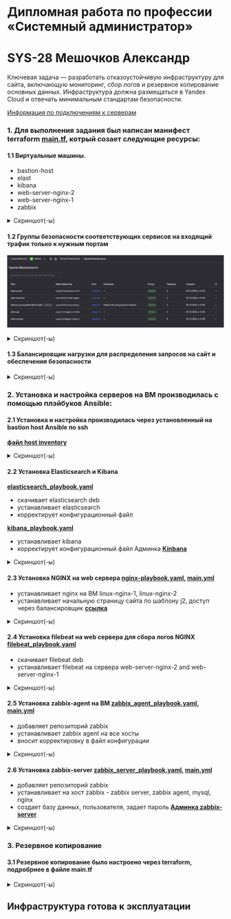#  Дипломная работа по профессии «Системный администратор»
# SYS-28 Мешочков Александр

Ключевая задача — разработать отказоустойчивую инфраструктуру для сайта, включающую мониторинг, сбор логов и резервное копирование основных данных. Инфраструктура должна размещаться в Yandex Cloud и отвечать минимальным стандартам безопасности.

[Информация по подключениям к серверам](https://github.com/chichnikita/test/blob/main/Данные%20по%20подключениям.md)

### 1\. Для выполнения задания был написан манифест terraform [main.tf](https://github.com/chichnikita/test/blob/main/terraform/main.tf), котрый созает следующие ресурсы:

#### 1.1 Виртуальные машины.

  - bastion-host
  - elast
  - kibana
  - web-server-nginx-2
  - web-server-nginx-1
  - zabbix

<details>
<summary> Скриншот(-ы) </summary>

![01_vm](https://github.com/chichnikita/test/blob/main/img/VM_Cloud.png)

</details>


</details>

#### 1.2 Группы безопасности соответствующих сервисов на входящий трафик только к нужным портам

![09_20SG](https://github.com/chichnikita/test/blob/main/img/группы_безопасности.png)

<details>
<summary> Скриншот(-ы) </summary>

![09_20SG](https://github.com/chichnikita/test/blob/main/img/группы_безопасности_1.png)

</details>

#### 1.3 Балансировщик нагрузки для распределения запросов на сайт и обеспечения безопасности

<details>
<summary> Скриншот(-ы) </summary>

![02_target-group](https://github.com/chichnikita/test/blob/main/img/целевые_группы.png)

![03_backend-group](https://github.com/chichnikita/test/blob/main/img/группы_бэкендов.png)

![7](https://github.com/chichnikita/test/blob/main/img/карта_балансировки.png)

![7](https://github.com/chichnikita/test/blob/main/img/балансировщик.png)

![7](https://github.com/chichnikita/test/blob/main/img/целевые_группы_1.png)

![7](https://github.com/chichnikita/test/blob/main/img/балансировщик_1.png)

</details>

### 2. Установка и настройка серверов на ВМ производилась с помощью плэйбуков  Ansible:

#### 2.1 Установка и настройка производилась через установленный на bastion host Ansible по ssh 

**[файл host inventory](https://github.com/chichnikita/test/blob/main/ansible/hosts)**  

<details>
<summary> Скриншот(-ы) </summary>

![00_Bastion-host](https://github.com/chichnikita/test/blob/main/img/ansible_ping.png)

</details>


####  2.2 Установка Elasticsearch и Kibana 

**[elasticsearch_playbook.yaml](https://github.com/chichnikita/test/blob/main/ansible/elastik_playbook.yaml)**

* скачивает elasticsearch deb
* устанавливает elasticsearch
* корректирует конфигурационный файл

**[kibana_playbook.yaml](https://github.com/chichnikita/test/blob/main/ansible/kibana_playbook.yaml)**

* устанавливает kibana
* корректирует конфигурационный файл
    Админка **[Kinbana](http://178.154.220.202:5601)**
   
<details>
<summary> Скриншот(-ы) </summary>

![28_ install](https://github.com/chichnikita/test/blob/main/img/kibana.png)
![28_ install](https://github.com/chichnikita/test/blob/main/img/elast.png)
![28_ install](https://github.com/chichnikita/test/blob/main/img/kibana1.png) 
![28_ install](https://github.com/chichnikita/test/blob/main/img/kibana2.png) 
 *</details>

####  2.3 Установка NGINX на web сервера [nginx-playbook.yaml](https://github.com/chichnikita/test/blob/main/ansible/nginx-playbook.yaml), [main.yml](https://github.com/chichnikita/test/blob/main/ansible/roles/nginx/tasks/main.yml)

* устанавливает nginx на ВМ linux-nginx-1, linux-nginx-2
* устанавливает начальную страницу сайта по шаблону j2, доступ через балансировщик **[ссылка](http://89.169.145.0:80)**

<details>
<summary> Скриншот(-ы) </summary>

![21_ install_nginx](https://github.com/chichnikita/test/blob/main/img/nginx_1.png)

![22_ install_nginx](https://github.com/chichnikita/test/blob/main/img/nginx_2.png)

![23_ install_nginx](https://github.com/chichnikita/test/blob/main/img/nginx_3.png)

</details>

#### 2.4 Установка filebeat на web сервера для сбора логов NGINX [filebeat_playbook.yaml](https://github.com/chichnikita/test/blob/main/ansible/filebeat_playbook.yaml)

* скачивает filebeat deb
* устанавливает filebeat на сервера web-server-nginx-2 and web-server-nginx-1

<details>
<summary> Скриншот(-ы) </summary>

![28_20](https://github.com/chichnikita/test/blob/main/img/filebeat.png)

</details>

#### 2.5 Установка zabbix-agent на ВМ [zabbix_agent_playbook.yaml](https://github.com/chichnikita/test/blob/main/ansible/zabbix_agent_playbook.yaml), [main.yml](https://github.com/chichnikita/test/blob/main/ansible/roles/zabbix-agent/tasks/main.yml)
  - добавляет репозиторий zabbix
  - устанавливает zabbix agent на все хосты
  - вносит корректировку в файл конфигурации  


<details>
<summary> Скриншот(-ы) </summary>

![25_install_zabbix_agent](https://github.com/chichnikita/test/blob/main/img/zabbix_agent_1.png)
![25_install_zabbix_agent](https://github.com/chichnikita/test/blob/main/img/zabbix_agent_2.png)

</details>

#### 2.6 Установка zabbix-server [zabbix_server_playbook.yaml](https://github.com/chichnikita/test/blob/main/ansible/zabbix_server_playbook.yaml), [main.yml](https://github.com/chichnikita/test/blob/main/ansible/roles/zabbix-server/tasks/main.yml)
  
  - добавляет репозиторий zabbix
  - устанавливает на хост zabbix -  zabbix server, zabbix agent, mysql, nginx
  - создает базу данных, пользователя, задает пароль
**[Админка zabbix-server](http://89.169.144.127:8080)**

<details>
<summary> Скриншот(-ы) </summary>

![24_install_zabbix_server](https://github.com/chichnikita/test/blob/main/img/zabbix_server_1.png)

![26_ installzabbix_server](https://github.com/chichnikita/test/blob/main/img/zabbix_server_2.png)

![27_ installzabbix_server](https://github.com/chichnikita/test/blob/main/img/zabbix.png)

### Настраиваем дешборды с отображением метрик, минимальный набор — по принципу USE (Utilization, Saturation, Errors) для CPU, RAM, диски, сеть, http запросов к веб-серверам.

![27_ installzabbix_server](https://github.com/chichnikita/test/blob/main/img/zabbix1.png)

</details>

### 3. Резервное копирование 
#### 3.1 Резервное копирование было настроено через terraform, подробрнее в файле main.tf

<details>
<summary> Скриншот(-ы) </summary>

![99_Snapshot_1](https://github.com/chichnikita/test/blob/main/img/снимок.png)


</details>

## Инфраструктура готова к эксплуатации

